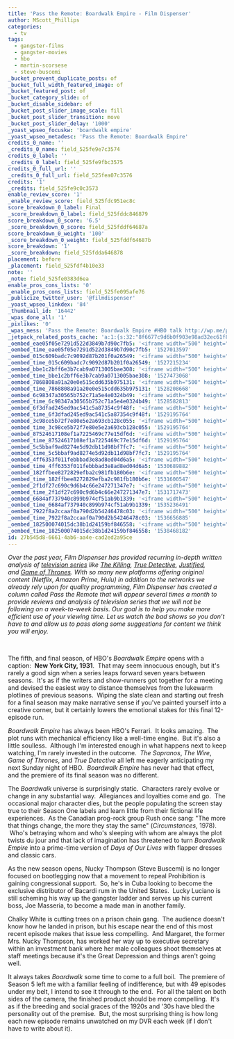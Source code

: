 ```yaml
---
title: 'Pass the Remote: Boardwalk Empire - Film Dispenser'
author: MScott_Phillips
categories:
  - tv
tags:
  - gangster-films
  - gangster-movies
  - hbo
  - martin-scorsese
  - steve-buscemi
_bucket_prevent_duplicate_posts: of
_bucket_full_width_featured_image: of
_bucket_featured_post: of
_bucket_category_slide: of
_bucket_disable_sidebar: of
_bucket_post_slider_image_scale: fill
_bucket_post_slider_transition: move
_bucket_post_slider_delay: '1000'
_yoast_wpseo_focuskw: 'boardwalk empire'
_yoast_wpseo_metadesc: 'Pass the Remote: Boardwalk Empire'
credits_0_name: ''
_credits_0_name: field_525fe9e7c3574
credits_0_label: ''
_credits_0_label: field_525fe9fbc3575
credits_0_full_url: ''
_credits_0_full_url: field_525fea07c3576
credits: '1'
_credits: field_525fe9c0c3573
enable_review_score: '1'
_enable_review_score: field_525fdc951ec8c
score_breakdown_0_label: Final
_score_breakdown_0_label: field_525fddc846879
score_breakdown_0_score: '6.5'
_score_breakdown_0_score: field_525fddf64687a
score_breakdown_0_weight: '100'
_score_breakdown_0_weight: field_525fddf64687b
score_breakdown: '1'
_score_breakdown: field_525fdda646878
placement: before
_placement: field_525fdf4b10e33
note: ''
_note: field_525fe0383d6ea
enable_pros_cons_lists: '0'
_enable_pros_cons_lists: field_525fe095afe76
_publicize_twitter_user: '@filmdispenser'
_yoast_wpseo_linkdex: '84'
_thumbnail_id: '16442'
_wpas_done_all: '1'
_pixlikes: '0'
_wpas_mess: 'Pass the Remote: Boardwalk Empire #HBO talk http://wp.me/p4iufG-4ha'
_jetpack_related_posts_cache: 'a:1:{s:32:"8f6677c9d6b0f903e98ad32ec61f8deb";a:2:{s:7:"expires";i:1462636613;s:7:"payload";a:3:{i:0;a:1:{s:2:"id";i:12856;}i:1;a:1:{s:2:"id";i:13218;}i:2;a:1:{s:2:"id";i:13731;}}}}'
_oembed_eae05f05e7291d522d3849b7d90c7fb5: '<iframe width="500" height="281" src="https://www.youtube.com/embed/9teNKmm9R3k?start=3&feature=oembed" frameborder="0" allow="autoplay; encrypted-media" allowfullscreen></iframe>'
_oembed_time_eae05f05e7291d522d3849b7d90c7fb5: '1527013597'
_oembed_015c609badc7c9092d87b201f0a26549: '<iframe width="500" height="281" src="https://www.youtube.com/embed/dkhBDhQ4OxM?feature=oembed" frameborder="0" allow="autoplay; encrypted-media" allowfullscreen></iframe>'
_oembed_time_015c609badc7c9092d87b201f0a26549: '1527215234'
_oembed_bbe1c2bff6e3b7cab9a0713005bae308: '<iframe width="500" height="281" src="https://www.youtube.com/embed/_DTbx7c7ez8?feature=oembed" frameborder="0" allow="autoplay; encrypted-media" allowfullscreen></iframe>'
_oembed_time_bbe1c2bff6e3b7cab9a0713005bae308: '1527473068'
_oembed_7868808a91a20e0e515cdd635b975131: '<iframe width="500" height="281" src="https://www.youtube.com/embed/PEZ2r1YGKSA?feature=oembed" frameborder="0" allow="autoplay; encrypted-media" allowfullscreen></iframe>'
_oembed_time_7868808a91a20e0e515cdd635b975131: '1528208668'
_oembed_6c98347a30565b752c71a5e4e0324b49: '<iframe width="500" height="281" src="https://www.youtube.com/embed/FhwktRDG_aQ?feature=oembed" frameborder="0" allow="autoplay; encrypted-media" allowfullscreen></iframe>'
_oembed_time_6c98347a30565b752c71a5e4e0324b49: '1528582813'
_oembed_6f3dfad245ed9ac541c5a87354c9f48f: '<iframe width="500" height="281" src="https://www.youtube.com/embed/rTMINaybeyE?feature=oembed" frameborder="0" allow="autoplay; encrypted-media" allowfullscreen></iframe>'
_oembed_time_6f3dfad245ed9ac541c5a87354c9f48f: '1529195764'
_oembed_3c98ce5b72f7e80e5e2a693cb128c055: '<iframe width="500" height="281" src="https://www.youtube.com/embed/j7RHHPN4gII?feature=oembed" frameborder="0" allow="autoplay; encrypted-media" allowfullscreen></iframe>'
_oembed_time_3c98ce5b72f7e80e5e2a693cb128c055: '1529195764'
_oembed_87524617108ef1a7225469c77e15df6d: '<iframe width="500" height="281" src="https://www.youtube.com/embed/bP8vCXPo-BA?feature=oembed" frameborder="0" allow="autoplay; encrypted-media" allowfullscreen></iframe>'
_oembed_time_87524617108ef1a7225469c77e15df6d: '1529195764'
_oembed_5c5bbaf9ad8274e5d92db11d98bf7fc7: '<iframe width="500" height="281" src="https://www.youtube.com/embed/yqAS2lPISa8?feature=oembed" frameborder="0" allow="autoplay; encrypted-media" allowfullscreen></iframe>'
_oembed_time_5c5bbaf9ad8274e5d92db11d98bf7fc7: '1529195764'
_oembed_4ff6353f011febbbad3e8ad8ed04d6a5: '<iframe width="500" height="281" src="https://www.youtube.com/embed/HikYI0jIAwU?feature=oembed" frameborder="0" allow="autoplay; encrypted-media" allowfullscreen></iframe>'
_oembed_time_4ff6353f011febbbad3e8ad8ed04d6a5: '1530689882'
_oembed_182ffbee8272829efba2c981fb180b6e: '<iframe width="500" height="281" src="https://www.youtube.com/embed/Seg_yBYPjG4?feature=oembed" frameborder="0" allow="autoplay; encrypted-media" allowfullscreen></iframe>'
_oembed_time_182ffbee8272829efba2c981fb180b6e: '1531600547'
_oembed_2f1df27c690c9d6b4c66e247271347e7: '<iframe width="500" height="281" src="https://www.youtube.com/embed/9XxLHyzsB_Q?feature=oembed" frameborder="0" allow="autoplay; encrypted-media" allowfullscreen></iframe>'
_oembed_time_2f1df27c690c9d6b4c66e247271347e7: '1531717473'
_oembed_6684af737940c899b974cf51ab9b1339: '<iframe width="500" height="281" src="https://www.youtube.com/embed/gp-8oB53P7k?feature=oembed" frameborder="0" allow="autoplay; encrypted-media" allowfullscreen></iframe>'
_oembed_time_6684af737940c899b974cf51ab9b1339: '1535236491'
_oembed_7922f8a2ccaaf0a790d2b54246478c03: '<iframe width="500" height="281" src="https://www.youtube.com/embed/AWvUNABT8sg?feature=oembed" frameborder="0" allow="autoplay; encrypted-media" allowfullscreen></iframe>'
_oembed_time_7922f8a2ccaaf0a790d2b54246478c03: '1536656885'
_oembed_182500074015dc38b1d24159bf846558: '<iframe width="500" height="281" src="https://www.youtube.com/embed/USPd0vX2sdc?feature=oembed" frameborder="0" allow="autoplay; encrypted-media" allowfullscreen></iframe>'
_oembed_time_182500074015dc38b1d24159bf846558: '1538468182'
id: 27b545d8-6661-4ab6-aa4e-cad2ed2a95ce
---
```

<p><em>Over the past year, Film Dispenser has provided recurring in-depth written analysis of <a title="TV" href="http://www.filmdispenser.com/tv/" target="_blank">television series</a> like <a title="The Killing Finale:  “From Up Here” and “The Road to Hamelin”" href="http://www.filmdispenser.com/the-killing-season-3-finale-review/" target="_blank">The Killing</a>, <a title="If You Like True Detective, You Might Like…" href="http://www.filmdispenser.com/like-true-detective-might-like/" target="_blank">True Detective</a>, <a title="Justified S05 Ep13 – Restitution" href="http://www.filmdispenser.com/justified-s05-ep13-restitution/" target="_blank">Justified</a>, and <a title="Game of Thrones: Mhysa" href="http://www.filmdispenser.com/game-of-thrones-mhysa/" target="_blank">Game of Thrones</a>. With so many new platforms offering original content (Netflix, Amazon Prime, Hulu) in addition to the networks we already rely upon for quality programming, Film Dispenser has created a column called Pass the Remote that will appear several times a month to provide reviews and analysis of television series that we will not be following on a week-to-week basis. Our goal is to help you make more efficient use of your viewing time. Let us watch the bad shows so you don’t have to and allow us to pass along some suggestions for content we think you will enjoy.</em></p>
<p>&nbsp;</p>
<p>The fifth, and final season, of HBO's <em>Boardwalk Empire</em> opens with a caption:  <strong>New York City, 1931</strong>.  That may seem innocuous enough, but it's rarely a good sign when a series leaps forward seven years between seasons.  It's as if the writers and show-runners got together for a meeting and devised the easiest way to distance themselves from the lukewarm plotlines of previous seasons.  Wiping the slate clean and starting out fresh for a final season may make narrative sense if you've painted yourself into a creative corner, but it certainly lowers the emotional stakes for this final 12-episode run.</p>
<p><em>Boardwalk Empire</em> has always been HBO's Ferrari.  It looks amazing.  The plot runs with mechanical efficiency like a well-time engine.  But it's also a little soulless.  Although I'm interested enough in what happens next to keep watching, I'm rarely invested in the outcome.  <em>The Sopranos</em>, <em>The Wire</em>, <em>Game of Thrones</em>, and <em>True Detective</em> all left me eagerly anticipating my next Sunday night of HBO.  <em>Boardwalk Empire</em> has never had that effect, and the premiere of its final season was no different.</p>
<p>The <em>Boardwalk</em> universe is surprisingly static.  Characters rarely evolve or change in any substantial way.  Allegiances and loyalties come and go.  The occasional major character dies, but the people populating the screen stay true to their Season One labels and learn little from their fictional life experiences.  As the Canadian prog-rock group Rush once sang: "The more that things change, the more they stay the same" (<em>Circumstances</em>, 1978).  Who's betraying whom and who's sleeping with whom are always the plot twists du jour and that lack of imagination has threatened to turn <em>Boardwalk Empire</em> into a prime-time version of <em>Days of Our Lives</em> with flapper dresses and classic cars.</p>
<p>As the new season opens, Nucky Thompson (Steve Buscemi) is no longer focused on bootlegging now that a movement to repeal Prohibition is gaining congressional support.  So, he's in Cuba looking to become the exclusive distributor of Bacardi rum in the United States.  Lucky Luciano is still scheming his way up the gangster ladder and serves up his current boss, Joe Masseria, to become a made man in another family.</p>
<p>Chalky White is cutting trees on a prison chain gang.  The audience doesn't know how he landed in prison, but his escape near the end of this most recent episode makes that issue less compelling.  And Margaret, the former Mrs. Nucky Thompson, has worked her way up to executive secretary within an investment bank where her male colleagues shoot themselves at staff meetings because it's the Great Depression and things aren't going well.</p>
<p>It always takes <em>Boardwalk </em>some time to come to a full boil.  The premiere of Season 5 left me with a familiar feeling of indifference, but with 49 episodes under my belt, I intend to see it through to the end.  For all the talent on both sides of the camera, the finished product should be more compelling.  It's as if the breeding and social graces of the 1920s and '30s have bled the personality out of the premise.  But, the most surprising thing is how long each new episode remains unwatched on my DVR each week (if I don't have to write about it).</p>
<p>&nbsp;</p>
<p>&nbsp;</p>
